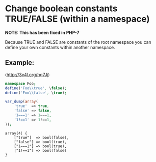 Change boolean constants TRUE/FALSE (within a namespace)
========================================================

**NOTE: This has been fixed in PHP-7**

Because TRUE and FALSE are constants of the root namespace
you can define your own constants within another namespace.

Example:
--------
(http://3v4l.org/hq7Jj)

```php
namespace Foo;
define('Foo\\true', \false);
define('Foo\\false', \true);

var_dump(array(
    'true'  => true,
    'false' => false,
    '1===1' => 1===1,
    '1!==1' => 1!==1,
));
```

```
array(4) {
    ["true"]  => bool(false),
    ["false"] => bool(true),
    ["1===1"] => bool(true),
    |"1!==1"] => bool(false)
}
```
